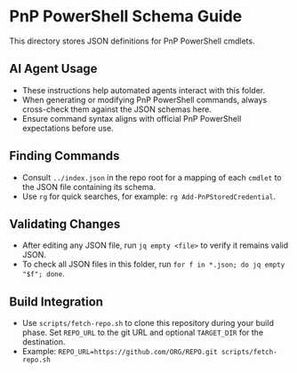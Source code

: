 # PnP PowerShell Schema Guide

This directory stores JSON definitions for PnP PowerShell cmdlets.

## AI Agent Usage
- These instructions help automated agents interact with this folder.
- When generating or modifying PnP PowerShell commands, always cross-check them against the JSON schemas here.
- Ensure command syntax aligns with official PnP PowerShell expectations before use.

## Finding Commands
- Consult `../index.json` in the repo root for a mapping of each `cmdlet` to the JSON file containing its schema.
- Use `rg` for quick searches, for example: `rg Add-PnPStoredCredential`.

## Validating Changes
- After editing any JSON file, run `jq empty <file>` to verify it remains valid JSON.
- To check all JSON files in this folder, run `for f in *.json; do jq empty "$f"; done`.

## Build Integration
- Use `scripts/fetch-repo.sh` to clone this repository during your build phase. Set `REPO_URL` to the git URL and optional `TARGET_DIR` for the destination.
- Example: `REPO_URL=https://github.com/ORG/REPO.git scripts/fetch-repo.sh`

